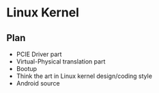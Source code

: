 # Linux Kernel 
## Plan 
   * PCIE Driver part
   * Virtual-Physical translation part
   * Bootup
   * Think the art in Linux kernel design/coding style
   * Android source 
